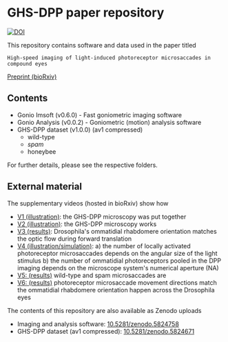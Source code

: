 # GHS-DPP paper repository

[![DOI](https://zenodo.org/badge/387398797.svg)](https://zenodo.org/badge/latestdoi/387398797)

This repository contains software and data used
in the paper titled

```
High-speed imaging of light-induced photoreceptor microsaccades in compound eyes
```

[Preprint (bioRxiv)](https://www.biorxiv.org/content/10.1101/2021.07.22.453335v2)


## Contents

- Gonio Imsoft (v0.6.0) - Fast goniometric imaging software
- Gonio Analysis (v0.0.2) - Goniometric (motion) analysis software
- GHS-DPP dataset (v1.0.0) (av1 compressed)
	* wild-type
	* *spam*
	* honeybee

For further details, please see the respective folders.


## External material

The supplementary videos (hosted in bioRxiv) show how

- [V1 (illustration)](https://www.biorxiv.org/content/biorxiv/early/2021/12/19/2021.07.22.453335/DC1/embed/media-1.mp4?download=true): the GHS-DPP microscopy was put together
- [V2 (illustration)](https://www.biorxiv.org/content/biorxiv/early/2021/12/19/2021.07.22.453335/DC2/embed/media-2.mp4?download=true): the GHS-DPP microscopy works
- [V3 (results)](https://www.biorxiv.org/content/biorxiv/early/2021/12/19/2021.07.22.453335/DC3/embed/media-3.mp4?download=true): Drosophila's ommatidial rhabdomere orientation matches the optic flow during forward translation
- [V4 (illustration/simulation)](https://www.biorxiv.org/content/biorxiv/early/2021/12/19/2021.07.22.453335/DC4/embed/media-4.mp4?download=true): 
	a) the number of locally activated photoreceptor microsaccades depends on the angular size of the light stimulus
	b) the number of ommatidial photoreceptors pooled in the DPP imaging depends on the microscope system's numerical aperture (NA)
- [V5: (results)](https://www.biorxiv.org/content/biorxiv/early/2021/12/19/2021.07.22.453335/DC5/embed/media-5.mp4?download=true) wild-type and spam microsaccades are
- [V6: (results)](https://www.biorxiv.org/content/biorxiv/early/2021/12/19/2021.07.22.453335/DC6/embed/media-6.mp4?download=true) photoreceptor microsaccade movement directions match the ommatidial rhabdomere orientation happen across the Drosophila eyes


The contents of this repository are also available as Zenodo uploads

- Imaging and analysis software: [10.5281/zenodo.5824758](https://www.doi.org/10.5281/zenodo.5824758)
- GHS-DPP dataset (av1 compressed): [10.5281/zenodo.5824671](https://www.doi.org/10.5281/zenodo.5824671)
